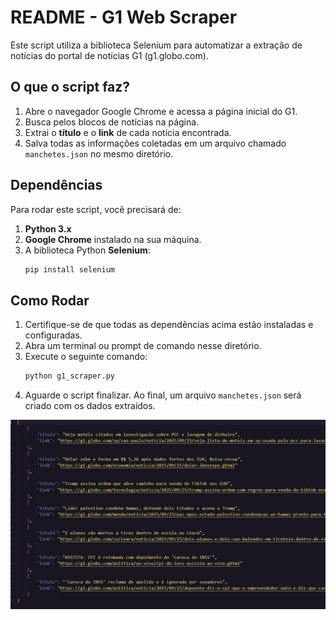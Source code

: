 # README - G1 Web Scraper

Este script utiliza a biblioteca Selenium para automatizar a extração de notícias do portal de notícias G1 (g1.globo.com).

## O que o script faz?

1.  Abre o navegador Google Chrome e acessa a página inicial do G1.
2.  Busca pelos blocos de notícias na página.
3.  Extrai o **título** e o **link** de cada notícia encontrada.
4.  Salva todas as informações coletadas em um arquivo chamado `manchetes.json` no mesmo diretório.

## Dependências

Para rodar este script, você precisará de:

1.  **Python 3.x**
2.  **Google Chrome** instalado na sua máquina.
3.  A biblioteca Python **Selenium**:
    ```bash
    pip install selenium
    ```

## Como Rodar

1.  Certifique-se de que todas as dependências acima estão instaladas e configuradas.
2.  Abra um terminal ou prompt de comando nesse diretório.
3.  Execute o seguinte comando:
    ```bash
    python g1_scraper.py
    ```
4.  Aguarde o script finalizar. Ao final, um arquivo `manchetes.json` será criado com os dados extraídos.

![Screenshot da tela principal do aplicativo](./imagens/print_g1.png)